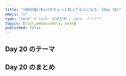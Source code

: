 ```yaml
---
title: "100日後にRustをちょっと知ってる人になる: [Day 20]"
emoji: "🦀"
type: "tech" # tech: 技術記事 / idea: アイデア
topics: [rust,webassembly, wasm]
published: false
---
```

## Day 20 のテーマ



## Day 20 のまとめ

